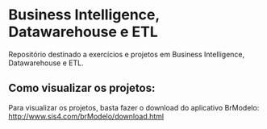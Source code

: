 <h1>Business Intelligence, Datawarehouse e ETL</h1>
<p>Repositório destinado a exercícios e projetos em Business Intelligence, Datawarehouse e ETL.</p>
<h2>Como visualizar os projetos:</h2>
<p>Para visualizar os projetos, basta fazer o download do aplicativo BrModelo: <a href="http://www.sis4.com/brModelo/download.html">http://www.sis4.com/brModelo/download.html</a></p>
